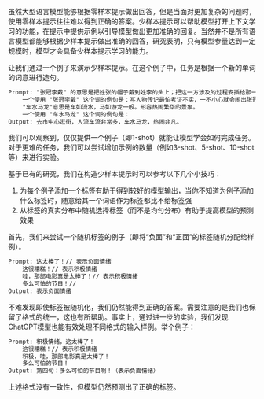 虽然大型语言模型能够根据零样本提示做出回答，但是当面对更加复杂的问题时，使用零样本提示往往难以得到正确的答案。少样本提示可以帮助模型打开上下文学习的功能，在提示中提供示例以引导模型做出更加准确的回复。当然并不是所有语言模型都能够根据少样本提示做出准确的回答，研究表明，只有模型参量达到一定规模时，模型才会具备少样本提示学习的能力。

让我们通过一个例子来演示少样本提示。在这个例子中，任务是根据一个新的单词的词意进行造句。

```latex
Prompt: "张冠李戴" 的意思是把姓张的帽子戴到姓李的头上；把这一方涉及的过程安插给那一方，比喻认错了对象，弄错了事实。
	一个使用 "张冠李戴" 这个词的例句是：写人物传记最怕考证不实，一不小心就会闹出张冠李戴的笑话来。
	"车水马龙"意思是车如流水，马如游龙一般。形容热闹繁华的景象。
	一个使用 "车水马龙" 这个词的例句是：
Output: 去市中心逛街，人流车流非常多，车水马龙，热闹非凡。
```

我们可以观察到，仅仅提供一个例子（即1-shot）就能让模型学会如何完成任务。对于更难的任务，我们可以尝试增加示例的数量（例如3-shot、5-shot、10-shot等）来进行实验。

基于已有的研究，我们在构造少样本提示时可以参考以下几个小技巧：

1. 为每个例子添加一个标签有助于得到较好的模型输出，当你不知道为例子添加什么标签时，随意给其一个词语作为标签都比不给标签强
2. 从标签的真实分布中随机选择标签（而不是均匀分布）有助于提高模型的预测效果

首先，我们来尝试一个随机标签的例子（即将“负面”和“正面”的标签随机分配给样例）。

```latex
Prompt: 这太棒了！// 表示负面情绪
	这很糟糕！// 表示积极情绪
	哇，那部电影真是太棒了！// 表示积极情绪
	多么可怕的节目！// 
Output: 表示负面情绪
```

不难发现即使标签被随机化，我们仍然能得到正确的答案。需要注意的是我们也保留了格式的统一，这也有所帮助。事实上，通过进一步的实验，我们发现ChatGPT模型也能有效处理不同格式的输入样例。举个例子：

```latex
Prompt: 积极情绪，这太棒了！
	这很糟糕！// 表示积极情绪
	积极，哇，那部电影真是太棒了！
	多么可怕的节目！
Output: 第四句：多么可怕的节目啊！（表示负面情绪）
```

上述格式没有一致性，但模型仍然预测出了正确的标签。
